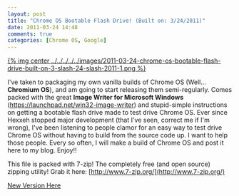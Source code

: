 ```yaml
---
layout: post
title: "Chrome OS Bootable Flash Drive! (Built on: 3/24/2011)"
date: 2011-03-24 14:48
comments: true
categories: [Chrome OS, Google]
---
```


[{% img center ../../../../../images/2011-03-24-chrome-os-bootable-flash-drive-built-on-3-slash-24-slash-2011-1.png %}](../../../../../images/2011-03-24-chrome-os-bootable-flash-drive-built-on-3-slash-24-slash-2011-1-full.png)

I've taken to packaging my own vanilla builds of Chrome OS (Well... **Chromium OS**), and am going to start releasing them semi-regularly. Comes packed with the great **Image Writer for Microsoft Windows** (https://launchpad.net/win32-image-writer) and stupid-simple instructions on getting a bootable flash drive made to test drive Chrome OS. Ever since Hexxeh stopped major development (that I've seen, correct me if I'm wrong), I've been listening to people clamor for an easy way to test drive Chrome OS without having to build from the source code up. I want to help those people. Every so often, I will make a build of Chrome OS and post it here to my blog. Enjoy!!

This file is packed with 7-zip! The completely free (and open source) zipping utility! Grab it here: [http://www.7-zip.org/](http://www.7-zip.org/)

[New Version Here](../../../../../blog/2011/11/07/chromium-os-bootable-flash-drive-built-on-11-slash-4-slash-2011/)